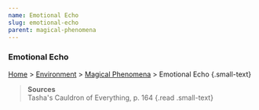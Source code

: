 ```yaml
---
name: Emotional Echo
slug: emotional-echo
parent: magical-phenomena
---
```

### Emotional Echo
[Home](dm-operations-center) > [Environment](environment-menu) > [Magical Phenomena](magical-phenomena) > Emotional Echo {.small-text}

> **Sources** <br/>
> Tasha's Cauldron of Everything, p. 164
{.read .small-text}

